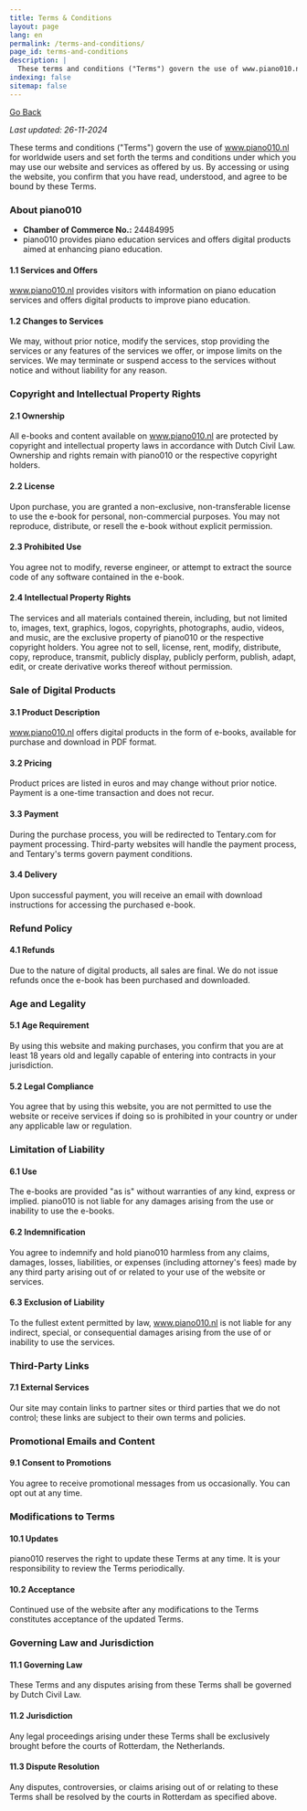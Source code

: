 ```yaml
---
title: Terms & Conditions
layout: page
lang: en
permalink: /terms-and-conditions/
page_id: terms-and-conditions
description: |
  These terms and conditions ("Terms") govern the use of www.piano010.nl for worldwide users and set forth the terms and conditions under which you may use our website and services as offered by us. By accessing or using the website, you approve that you have read, understood, and agree to be bound by these Terms.
indexing: false
sitemap: false
---
```


<a href="javascript:history.back()">Go Back</a>  

_Last updated: 26-11-2024_

These terms and conditions ("Terms") govern the use of www.piano010.nl for worldwide users and set forth the terms and conditions under which you may use our website and services as offered by us. By accessing or using the website, you confirm that you have read, understood, and agree to be bound by these Terms.

### About piano010

- **Chamber of Commerce No.:** 24484995
- piano010 provides piano education services and offers digital products aimed at enhancing piano education.

#### 1.1 Services and Offers
www.piano010.nl provides visitors with information on piano education services and offers digital products to improve piano education.

#### 1.2 Changes to Services
We may, without prior notice, modify the services, stop providing the services or any features of the services we offer, or impose limits on the services. We may terminate or suspend access to the services without notice and without liability for any reason.

### Copyright and Intellectual Property Rights

#### 2.1 Ownership
All e-books and content available on www.piano010.nl are protected by copyright and intellectual property laws in accordance with Dutch Civil Law. Ownership and rights remain with piano010 or the respective copyright holders.

#### 2.2 License
Upon purchase, you are granted a non-exclusive, non-transferable license to use the e-book for personal, non-commercial purposes. You may not reproduce, distribute, or resell the e-book without explicit permission.

#### 2.3 Prohibited Use
You agree not to modify, reverse engineer, or attempt to extract the source code of any software contained in the e-book.

#### 2.4 Intellectual Property Rights
The services and all materials contained therein, including, but not limited to, images, text, graphics, logos, copyrights, photographs, audio, videos, and music, are the exclusive property of piano010 or the respective copyright holders. You agree not to sell, license, rent, modify, distribute, copy, reproduce, transmit, publicly display, publicly perform, publish, adapt, edit, or create derivative works thereof without permission.

### Sale of Digital Products

#### 3.1 Product Description
www.piano010.nl offers digital products in the form of e-books, available for purchase and download in PDF format.

#### 3.2 Pricing
Product prices are listed in euros and may change without prior notice. Payment is a one-time transaction and does not recur.

#### 3.3 Payment
During the purchase process, you will be redirected to Tentary.com for payment processing. Third-party websites will handle the payment process, and Tentary's terms govern payment conditions.

#### 3.4 Delivery
Upon successful payment, you will receive an email with download instructions for accessing the purchased e-book.

### Refund Policy

#### 4.1 Refunds
Due to the nature of digital products, all sales are final. We do not issue refunds once the e-book has been purchased and downloaded.

### Age and Legality

#### 5.1 Age Requirement
By using this website and making purchases, you confirm that you are at least 18 years old and legally capable of entering into contracts in your jurisdiction.

#### 5.2 Legal Compliance
You agree that by using this website, you are not permitted to use the website or receive services if doing so is prohibited in your country or under any applicable law or regulation.

### Limitation of Liability

#### 6.1 Use
The e-books are provided "as is" without warranties of any kind, express or implied. piano010 is not liable for any damages arising from the use or inability to use the e-books.

#### 6.2 Indemnification
You agree to indemnify and hold piano010 harmless from any claims, damages, losses, liabilities, or expenses (including attorney's fees) made by any third party arising out of or related to your use of the website or services.

#### 6.3 Exclusion of Liability
To the fullest extent permitted by law, www.piano010.nl is not liable for any indirect, special, or consequential damages arising from the use of or inability to use the services.

### Third-Party Links

#### 7.1 External Services
Our site may contain links to partner sites or third parties that we do not control; these links are subject to their own terms and policies.

### Promotional Emails and Content

#### 9.1 Consent to Promotions
You agree to receive promotional messages from us occasionally. You can opt out at any time.

### Modifications to Terms

#### 10.1 Updates
piano010 reserves the right to update these Terms at any time. It is your responsibility to review the Terms periodically.

#### 10.2 Acceptance
Continued use of the website after any modifications to the Terms constitutes acceptance of the updated Terms.

### Governing Law and Jurisdiction

#### 11.1 Governing Law
These Terms and any disputes arising from these Terms shall be governed by Dutch Civil Law.

#### 11.2 Jurisdiction
Any legal proceedings arising under these Terms shall be exclusively brought before the courts of Rotterdam, the Netherlands.

#### 11.3 Dispute Resolution
Any disputes, controversies, or claims arising out of or relating to these Terms shall be resolved by the courts in Rotterdam as specified above.